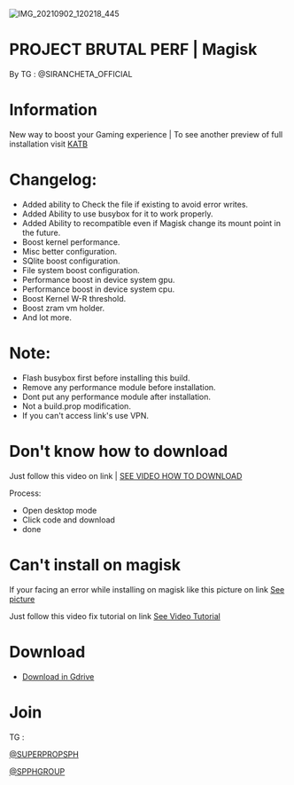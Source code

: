 ![IMG_20210902_120218_445](https://user-images.githubusercontent.com/73354897/131781018-d6d65341-9c7c-4e23-9f23-ad2188ee19e9.jpg)


# PROJECT BRUTAL PERF | Magisk

  By TG : @SIRANCHETA_OFFICIAL

# Information
New way to boost your Gaming experience | To see another preview of full installation visit [KATB](https://katb.in/kat11584)


# Changelog: 
- Added ability to Check the file if existing to avoid error writes.
- Added Ability to use busybox for it to work properly.
- Added Ability to recompatible even if Magisk change its mount point in the future.
- Boost kernel performance.
- Misc better configuration.
- SQlite boost configuration.
- File system boost configuration.
- Performance boost in device system gpu.
- Performance boost in device system cpu.
- Boost Kernel W-R threshold.
- Boost zram vm holder.
- And lot more.


# Note:
- Flash busybox first before installing this build.
- Remove any performance module before installation.
- Dont put any performance module after installation.
- Not a build.prop modification.
- If you can't access link's use VPN.

# Don't know how to download
Just follow this video on link | [SEE VIDEO HOW TO DOWNLOAD](https://telegra.ph/file/b2503009cabefd32dadf5.mp4)

Process: 

- Open desktop mode
- Click code and download
- done

# Can't install on magisk
If your facing an error while installing on magisk 
like this picture on link [See picture](https://telegra.ph/file/20648760a732113a1f7e6.jpg)

Just follow this video fix tutorial on link [See Video Tutorial](https://telegra.ph/file/4b5343b4dae5428a3b600.mp4)

# Download
- [Download in Gdrive](https://drive.google.com/file/d/1Jo40G7wf9Qt4grWGnzNbL9e9J0ax-9qf/view?usp=sharing)


# Join 
TG :

[@SUPERPROPSPH](https://t.me/superpropsph)

[@SPPHGROUP](https://t.me/spphgroup)

